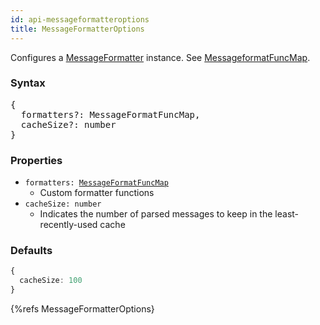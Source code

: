 ```yaml
---
id: api-messageformatteroptions
title: MessageFormatterOptions
---
```


Configures a [MessageFormatter](api-messageformatter) instance. See [MessageformatFuncMap](api-messageformatfuncmap).

### Syntax

<pre class="syntax">
{
  formatters?: MessageFormatFuncMap,
  cacheSize?: number
}
</pre>

### Properties
  - <code class="def">formatters: <span>[MessageFormatFuncMap](api-messageformatfuncmap)</span></code>
    - Custom formatter functions
  - <code class="def">cacheSize: <span>number</span></code>
    - Indicates the number of parsed messages to keep in the least-recently-used cache

### Defaults

```typescript
{
  cacheSize: 100
}
```

{%refs MessageFormatterOptions}
